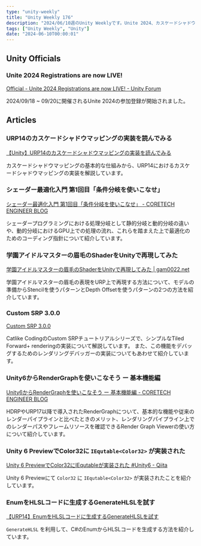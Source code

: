```yaml
---
type: "unity-weekly"
title: "Unity Weekly 176"
description: "2024/06/10週のUnity Weeklyです。Unite 2024、カスケードシャドウマッピング、シェーダー最適化などについて取り上げています。"
tags: ["Unity Weekly", "Unity"]
date: "2024-06-10T00:00:01"
---
```


## Unity Officials

### Unite 2024 Registrations are now LIVE!

[Official - Unite 2024 Registrations are now LIVE! - Unity Forum](https://forum.unity.com/threads/unite-2024-registrations-are-now-live.1600377/)

2024/09/18 ~ 09/20に開催されるUnite 2024の参加登録が開始されました。

## Articles

### URP14のカスケードシャドウマッピングの実装を読んでみる

[【Unity】URP14のカスケードシャドウマッピングの実装を読んでみる](https://zenn.dev/r_ngtm/articles/urp14-cascaded-shadow)

カスケードシャドウマッピングの基本的な仕組みから、URP14におけるカスケードシャドウマッピングの実装を解説しています。

### シェーダー最適化入門 第1回目「条件分岐を使いこなせ」

[シェーダー最適化入門 第1回目「条件分岐を使いこなせ」 - CORETECH ENGINEER BLOG](https://blog.sge-coretech.com/entry/2024/05/29/142930)

シェーダープログラミングにおける処理分岐として静的分岐と動的分岐の違いや、動的分岐におけるGPU上での処理の流れ、これらを踏まえた上で最適化のためのコーディング指針について紹介しています。

### 学園アイドルマスターの眉毛のShaderをUnityで再現してみた

[学園アイドルマスターの眉毛のShaderをUnityで再現してみた | gam0022.net](https://gam0022.net/blog/2024/05/29/gakumasu-mayuge-shader/)

学園アイドルマスターの眉毛の表現をURP上で再現する方法について、モデルの準備からStencilを使うパターンとDepth Offsetを使うパターンの2つの方法を紹介しています。

### Custom SRP 3.0.0

[Custom SRP 3.0.0](https://catlikecoding.com/unity/custom-srp/3-0-0/)

Catlike CodingのCustom SRPチュートリアルシリーズで、シンプルなTiled Forward+ renderingの実装について解説しています。
また、この機能をデバッグするためのレンダリングデバッガーの実装についてもあわせて紹介しています。

### Unity6からRenderGraphを使いこなそう ー 基本機能編

[Unity6からRenderGraphを使いこなそう ー 基本機能編 - CORETECH ENGINEER BLOG](https://blog.sge-coretech.com/entry/2024/06/04/171757)

HDRPやURP17以降で導入されたRenderGraphについて、基本的な機能や従来のレンダーパイプラインと比べたときのメリット、レンダリングパイプライン上でのレンダーパスやフレームリソースを確認できるRender Graph Viewerの使い方について紹介しています。

### Unity 6 PreviewでColor32に `IEqutable<Color32>` が実装された

[Unity 6 PreviewでColor32にIEqutable<Color32>が実装された #Unity6 - Qiita](https://qiita.com/RyotaMurohoshi/items/051b091ff46dc0518d3d)

Unity 6 Previewにて `Color32` に `IEqutable<Color32>` が実装されたことを紹介しています。

### EnumをHLSLコードに生成するGenerateHLSLを試す

[【URP14】EnumをHLSLコードに生成するGenerateHLSLを試す](https://zenn.dev/r_ngtm/articles/urp14-shader-generator)

`GenerateHLSL` を利用して、C#のEnumからHLSLコードを生成する方法を紹介しています。
